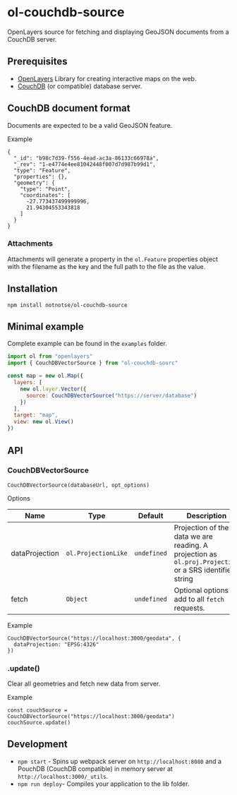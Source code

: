 # ol-couchdb-source

OpenLayers source for fetching and displaying GeoJSON documents from a CouchDB server.

## Prerequisites

- [OpenLayers](http://openlayers.org) Library for creating interactive maps on the web.
- [CouchDB](https://couchdb.apache.org) (or compatible) database server.

## CouchDB document format

Documents are expected to be a valid GeoJSON feature.

Example

```
{
  "_id": "b98c7d39-f556-4ead-ac3a-86133c66978a",
  "_rev": "1-e4774e4ee81042448f007d7d987b99d1",
  "type": "Feature",
  "properties": {},
  "geometry": {
    "type": "Point",
    "coordinates": [
      -27.773437499999996,
      21.94304553343818
    ]
  }
}
```

### Attachments

Attachments will generate a property in the `ol.Feature` properties object with the filename as the key and the full path to the file as the value.

## Installation

`npm install notnotse/ol-couchdb-source`

## Minimal example

Complete example can be found in the `examples` folder.

```javascript
import ol from "openlayers"
import { CouchDBVectorSource } from "ol-couchdb-sourc"

const map = new ol.Map({
  layers: [
    new ol.layer.Vector({
      source: CouchDBVectorSource("https://server/database")
    })
  ],
  target: "map",
  view: new ol.View()
})
```

## API

### CouchDBVectorSource

`CouchDBVectorSource(databaseUrl, opt_options)`

Options

| Name           | Type                           | Default                | Description                                                                                            |
| -------------- | ------------------------------ | ---------------------- | ------------------------------------------------------------------------------------------------------ |
| dataProjection | <code>ol.ProjectionLike</code> | <code>undefined</code> | Projection of the data we are reading. A projection as `ol.proj.Projection` or a SRS identifier string |
| fetch          | <code>Object</code>            | <code>undefined</code> | Optional options to add to all `fetch` requests.                                                       |

Example

```
CouchDBVectorSource("https://localhost:3000/geodata", {
  dataProjection: "EPSG:4326"
})
```

### .update()

Clear all geometries and fetch new data from server.

Example

```
const couchSource = CouchDBVectorSource("https://localhost:3000/geodata")
couchSource.update()
```

## Development

- `npm start` - Spins up webpack server on `http://localhost:8080` and a PouchDB (CouchDB compatible) in memory server at `http://localhost:3000/_utils`.
- `npm run deploy`- Compiles your application to the lib folder.
